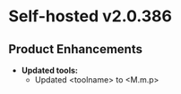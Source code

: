 # Self-hosted v2.0.386

## Product Enhancements

-   **Updated tools:**
    -   Updated \<toolname\> to \<M.m.p\>
